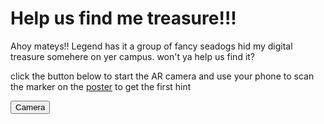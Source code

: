 

# Help us find me treasure!!!

Ahoy mateys!!
Legend has it a group of fancy seadogs hid my digital treasure somehere on yer campus. won't ya help us find it?


click the button below to start the AR camera and use your phone to scan the marker on the [poster]() to get the first hint

<button type="button" onclick="openTab('./pages/marker-based/ar-camera.html')">Camera</button> 

<script>
function openTab(url) {
const link = document.createElement('a');
link.href = url;
link.target = '\_blank';
document.body.appendChild(link);
link.click();
link.remove();
}
</script>
